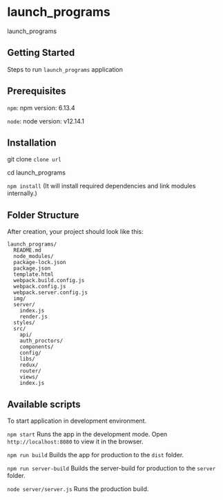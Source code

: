 # launch_programs

launch_programs

## Getting Started

Steps to run `launch_programs` application

## Prerequisites

  `npm`: npm version: 6.13.4

  `node`: node version: v12.14.1

## Installation

  git clone `clone url`

  cd launch_programs

  `npm install`
  (It will install required dependencies and link modules internally.)

## Folder Structure

After creation, your project should look like this:

```
launch_programs/
  README.md
  node_modules/
  package-lock.json
  package.json
  template.html
  webpack.build.config.js
  webpack.config.js
  webpack.server.config.js
  img/
  server/
    index.js
    render.js
  styles/
  src/
    api/
    auth_proctors/
    components/
    config/
    libs/
    redux/
    router/
    views/
    index.js
```
## Available scripts
To start application in development environment.

  `npm start`
    Runs the app in the development mode. Open `http://localhost:8080` to view it in the browser.

  `npm run build`
    Builds the app for production to the `dist` folder.

  `npm run server-build`
    Builds the server-build for production to the `server` folder.

  `node server/server.js`
    Runs the production build.


